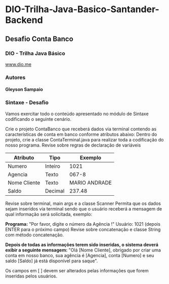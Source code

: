 # DIO-Trilha-Java-Basico-Santander-Backend
## Desafio Conta Banco
### DIO - Trilha Java Básico
www.dio.me

### Autores

#### Gleyson Sampaio
### Sintaxe - Desafio
<p>Vamos exercitar todo o conteúdo apresentado no módulo de Sintaxe codificando o seguinte cenário.</p>

<p>Crie o projeto ContaBanco que receberá dados via terminal contendo as características de conta em banco conforme atributos abaixo:
Dentro do projeto, crie a classe ContaTerminal.java para realizar toda a codificação do nosso programa.
Revise sobre regras de declaração de variáveis</p>

|Atributo| Tipo     | Exemplo       |
|--------|----------|---------------|
|Numero|Inteiro|1021|
|Agencia|Texto|067-8|
|Nome Cliente|Texto|MARIO ANDRADE|
|Saldo|Decimal|237.48|

<p>Revise sobre terminal, main args e a classe Scanner
Permita que os dados sejam inseridos via terminal sendo que o usuário receberá a mensagem de qual informação será solicitada, exemplo:</p>
<p><strong>Programa:</strong> "Por favor, digite o número da Agência !"
Usuário: 1021 (depois ENTER para o próximo campo)
Revise sobre concatenação e classe String com método concatenação.</p>

<p><strong>Depois de todas as informações terem sido inseridas, o sistema deverá exibir a seguinte mensagem:</strong>
"Olá [Nome Cliente], obrigado por criar uma conta em nosso banco, sua agência é [Agencia], conta [Numero] e seu saldo [Saldo] já está disponível para saque".</p>

<p>Os campos em [ ] devem ser alterados pelas informações que forem inseridas pelos usuários.</p>

